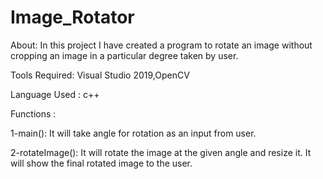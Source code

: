 # Image_Rotator

About: In this project I have created a program to rotate an image without cropping an image in a particular
       degree taken by user.

Tools Required: Visual Studio 2019,OpenCV

Language Used : c++

Functions :

1-main(): It will take angle for rotation as an input from user.

2-rotateImage(): It will rotate the image at the given angle and resize it. It will show the final rotated image to the user.
